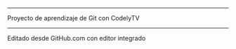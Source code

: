 
***

Proyecto de aprendizaje de Git con CodelyTV

***

Editado desde GitHub.com
con editor integrado

